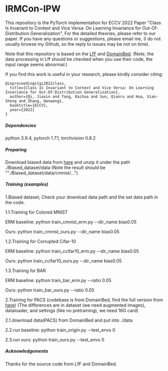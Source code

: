 # IRMCon-IPW
This repository is the PyTorch 
implementation for ECCV 2022 Paper 
"Class Is Invariant to Context and Vice Versa: On Learning Invariance for Out-Of-Distribution Generalization", 
For the detailed theories, 
please refer to our paper. If you have any questions or suggestions, 
please email me, (I do not usually browse my 
Github, so the reply to issues may be not on time).

Note that this repository is based on the [LfF](https://github.com/alinlab/LfF) and [DomainBed](https://github.com/facebookresearch/DomainBed). (Note, the data processing in Lff should be checked when you use their code, the input range seems abnormal.)

If you find this work is useful in your research, please kindly consider citing:
```
@inproceedings{qi2022class,
  title={Class Is Invariant to Context and Vice Versa: On Learning Invariance for Out-Of-Distribution Generalization},
  author={Qi, Jiaxin and Tang, Kaihua and Sun, Qianru and Hua, Xian-Sheng and Zhang, Hanwang},
  booktitle={ECCV},
  year={2022}
}
```
##### Dependencies
python 3.9.4, pytorch 1.7.1, torchvision 0.8.2 
##### Preparing
Download biased data from [here](https://drive.google.com/file/d/1hJlYVDDjr_dBZ3HMJgrpVF9VmvNXVWM5/view?usp=sharing) and unzip it under the path ./Biased_dataset/data (Note the result should be ""./Biased_dataset/data/cmnist/...")
##### Training (examples)

1.Biased dataset, Check your download data path and the set data path in the code.

1.1.Training for Colored MNIST

ERM baseline: python train_cmnist_erm.py --dir_name bias0.05

Ours: python train_cmnist_ours.py --dir_name bias0.05

1.2.Training for Corrupted Cifar-10

ERM baseline: python train_ccifar10_erm.py --dir_name bias0.05

Ours: python train_ccifar10_ours.py --dir_name bias0.05

1.3.Training for BAR

ERM baseline: python train_bar_erm.py --ratio 0.05

Ours: python train_bar_ours.py --ratio 0.05

2.Training for PACS (codebase is from DomainBed, find the full version from [here](https://github.com/facebookresearch/DomainBed))
(The differences are in dataset (we need augmented images), dataloader, and settings (like no pretraining), we need 16G card)

2.1.download data(PACS) from DomainBed and put into ./data

2.2.run baseline: python train_origin.py --test_envs 0

2.3.run ours: python train_ours.py --test_envs 0

##### Acknowledgements

Thanks for the source code from LfF and DomainBed.
